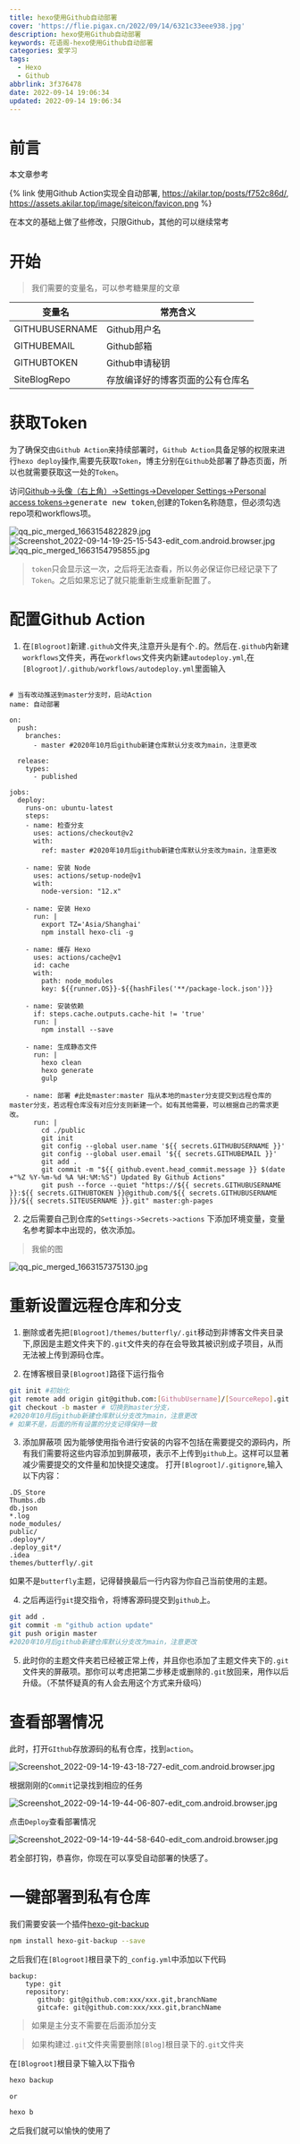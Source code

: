 ```yaml
---
title: hexo使用Github自动部署
cover: 'https://flie.pigax.cn/2022/09/14/6321c33eee938.jpg'
description: hexo使用Github自动部署
keywords: 花语阁-hexo使用Github自动部署
categories: 爱学习
tags:
  - Hexo
  - Github
abbrlink: 3f376478
date: 2022-09-14 19:06:34
updated: 2022-09-14 19:06:34
---
```

# 前言

本文章参考

{% link 使用Github Action实现全自动部署, https://akilar.top/posts/f752c86d/, https://assets.akilar.top/image/siteicon/favicon.png %}

在本文的基础上做了些修改，只限Github，其他的可以继续常考

# 开始

> 我们需要的变量名，可以参考糖果屋的文章

| 变量名 | 常亮含义 |
| --- | --- |
| GITHUBUSERNAME | Github用户名 |
| GITHUBEMAIL | Github邮箱 |
| GITHUBTOKEN | Github申请秘钥 |
| SiteBlogRepo | 存放编译好的博客页面的公有仓库名|

# 获取Token

为了确保交由`Github Action`来持续部署时，`Github Action`具备足够的权限来进行`hexo deploy`操作,需要先获取`Token`，博主分别在`Github`处部署了静态页面，所以也就需要获取这一处的`Token`。

访问[Github->头像（右上角）->Settings->Developer Settings->Personal access tokens->](https://github.com/settings/tokens)<kbd>generate new token</kbd>,创建的Token名称随意，但必须勾选repo项和workflows项。

![qq_pic_merged_1663154822829.jpg](https://flie.pigax.cn/2022/09/14/6321bad7d8820.jpg)
![Screenshot_2022-09-14-19-25-15-543-edit_com.android.browser.jpg](https://flie.pigax.cn/2022/09/14/6321bb0455774.jpg)
![qq_pic_merged_1663154795855.jpg](https://flie.pigax.cn/2022/09/14/6321bb1b82d47.jpg)

> `token`只会显示这一次，之后将无法查看，所以务必保证你已经记录下了`Token`。之后如果忘记了就只能重新生成重新配置了。

# 配置Github Action

1. 在`[Blogroot]`新建`.github`文件夹,注意开头是有个`.`的。然后在`.github`内新建`workflows`文件夹，再在`workflows`文件夹内新建`autodeploy.yml`,在`[Blogroot]/.github/workflows/autodeploy.yml`里面输入

```YML

# 当有改动推送到master分支时，启动Action
name: 自动部署

on:
  push:
    branches:
      - master #2020年10月后github新建仓库默认分支改为main，注意更改

  release:
    types:
      - published

jobs:
  deploy:
    runs-on: ubuntu-latest
    steps:
    - name: 检查分支
      uses: actions/checkout@v2
      with:
        ref: master #2020年10月后github新建仓库默认分支改为main，注意更改

    - name: 安装 Node
      uses: actions/setup-node@v1
      with:
        node-version: "12.x"

    - name: 安装 Hexo
      run: |
        export TZ='Asia/Shanghai'
        npm install hexo-cli -g

    - name: 缓存 Hexo
      uses: actions/cache@v1
      id: cache
      with:
        path: node_modules
        key: ${{runner.OS}}-${{hashFiles('**/package-lock.json')}}

    - name: 安装依赖
      if: steps.cache.outputs.cache-hit != 'true'
      run: |
        npm install --save

    - name: 生成静态文件
      run: |
        hexo clean
        hexo generate
        gulp

    - name: 部署 #此处master:master 指从本地的master分支提交到远程仓库的master分支，若远程仓库没有对应分支则新建一个。如有其他需要，可以根据自己的需求更改。
      run: |
        cd ./public
        git init
        git config --global user.name '${{ secrets.GITHUBUSERNAME }}'
        git config --global user.email '${{ secrets.GITHUBEMAIL }}'
        git add .
        git commit -m "${{ github.event.head_commit.message }} $(date +"%Z %Y-%m-%d %A %H:%M:%S") Updated By Github Actions"
        git push --force --quiet "https://${{ secrets.GITHUBUSERNAME }}:${{ secrets.GITHUBTOKEN }}@github.com/${{ secrets.GITHUBUSERNAME }}/${{ secrets.SITEUSERNAME }}.git" master:gh-pages        
```

2. 之后需要自己到仓库的`Settings->Secrets->actions` 下添加环境变量，变量名参考脚本中出现的，依次添加。

> 我偷的图

![qq_pic_merged_1663157375130.jpg](https://flie.pigax.cn/2022/09/14/6321c4b2957e9.jpg)

# 重新设置远程仓库和分支

1. 删除或者先把`[Blogroot]/themes/butterfly/.git`移动到非博客文件夹目录下,原因是主题文件夹下的`.git`文件夹的存在会导致其被识别成子项目，从而无法被上传到源码仓库。

2. 在博客根目录`[Blogroot]`路径下运行指令

```BASH
git init #初始化
git remote add origin git@github.com:[GithubUsername]/[SourceRepo].git #[SourceRepo]为存放源码的github私有仓库
git checkout -b master # 切换到master分支，
#2020年10月后github新建仓库默认分支改为main，注意更改
# 如果不是，后面的所有设置的分支记得保持一致
```

3. 添加屏蔽项
因为能够使用指令进行安装的内容不包括在需要提交的源码内，所有我们需要将这些内容添加到屏蔽项，表示不上传到`github`上。这样可以显著减少需要提交的文件量和加快提交速度。
打开`[Blogroot]/.gitignore`,输入以下内容：

```TXT
.DS_Store
Thumbs.db
db.json
*.log
node_modules/
public/
.deploy*/
.deploy_git*/
.idea
themes/butterfly/.git
```

如果不是`butterfly`主题，记得替换最后一行内容为你自己当前使用的主题。

4. 之后再运行`git`提交指令，将博客源码提交到`github`上。

```BASH
git add .
git commit -m "github action update"
git push origin master
#2020年10月后github新建仓库默认分支改为main，注意更改
```

5. 此时你的主题文件夹若已经被正常上传，并且你也添加了主题文件夹下的`.git`文件夹的屏蔽项。那你可以考虑把第二步移走或删除的`.git`放回来，用作以后升级。（不禁怀疑真的有人会去用这个方式来升级吗）

# 查看部署情况

此时，打开`GIthub`存放源码的私有仓库，找到`action`。

![Screenshot_2022-09-14-19-43-18-727-edit_com.android.browser.jpg](https://flie.pigax.cn/2022/09/14/6321be666d43b.jpg)

根据刚刚的`Commit`记录找到相应的任务

![Screenshot_2022-09-14-19-44-06-807-edit_com.android.browser.jpg](https://flie.pigax.cn/2022/09/14/6321be909dd97.jpg)

点击`Deploy`查看部署情况

![Screenshot_2022-09-14-19-44-58-640-edit_com.android.browser.jpg](https://flie.pigax.cn/2022/09/14/6321bec93cc34.jpg)

若全部打钩，恭喜你，你现在可以享受自动部署的快感了。

# 一键部署到私有仓库

我们需要安装一个插件[hexo-git-backup](https://www.npmjs.com/package/hexo-git-backup)

```BASH
npm install hexo-git-backup --save
```

之后我们在`[Blogroot]`根目录下的`_config.yml`中添加以下代码

```YML
backup:
    type: git
    repository:
       github: git@github.com:xxx/xxx.git,branchName
       gitcafe: git@github.com:xxx/xxx.git,branchName
```

> 如果是主分支不需要在后面添加分支

> 如果构建过`.git`文件夹需要删除`[Blog]`根目录下的`.git`文件夹

在`[Blogroot]`根目录下输入以下指令

```BASH
hexo backup

or

hexo b
```

之后我们就可以愉快的使用了